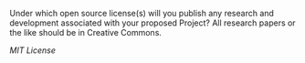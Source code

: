 

Under which open source license(s) will you publish any research and development associated with your proposed Project? All research papers or the like should be in Creative Commons.

_MIT License_

